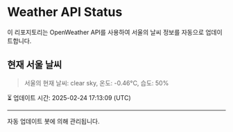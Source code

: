 
# Weather API Status

이 리포지토리는 OpenWeather API를 사용하여 서울의 날씨 정보를 자동으로 업데이트합니다.

## 현재 서울 날씨
> 서울의 현재 날씨: clear sky, 온도: -0.46°C, 습도: 50%

⏳ 업데이트 시간: 2025-02-24 17:13:09 (UTC)

---
자동 업데이트 봇에 의해 관리됩니다.
